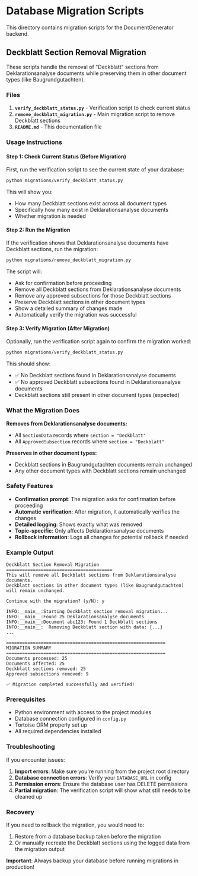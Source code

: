 # Database Migration Scripts

This directory contains migration scripts for the DocumentGenerator backend.

## Deckblatt Section Removal Migration

These scripts handle the removal of "Deckblatt" sections from Deklarationsanalyse documents while preserving them in other document types (like Baugrundgutachten).

### Files

1. **`verify_deckblatt_status.py`** - Verification script to check current status
2. **`remove_deckblatt_migration.py`** - Main migration script to remove Deckblatt sections
3. **`README.md`** - This documentation file

### Usage Instructions

#### Step 1: Check Current Status (Before Migration)

First, run the verification script to see the current state of your database:

```bash
python migrations/verify_deckblatt_status.py
```

This will show you:
- How many Deckblatt sections exist across all document types
- Specifically how many exist in Deklarationsanalyse documents
- Whether migration is needed

#### Step 2: Run the Migration

If the verification shows that Deklarationsanalyse documents have Deckblatt sections, run the migration:

```bash
python migrations/remove_deckblatt_migration.py
```

The script will:
- Ask for confirmation before proceeding
- Remove all Deckblatt sections from Deklarationsanalyse documents
- Remove any approved subsections for those Deckblatt sections
- Preserve Deckblatt sections in other document types
- Show a detailed summary of changes made
- Automatically verify the migration was successful

#### Step 3: Verify Migration (After Migration)

Optionally, run the verification script again to confirm the migration worked:

```bash
python migrations/verify_deckblatt_status.py
```

This should show:
- ✅ No Deckblatt sections found in Deklarationsanalyse documents
- ✅ No approved Deckblatt subsections found in Deklarationsanalyse documents
- Deckblatt sections still present in other document types (expected)

### What the Migration Does

**Removes from Deklarationsanalyse documents:**
- All `SectionData` records where `section = "Deckblatt"`
- All `ApprovedSubsection` records where `section = "Deckblatt"`

**Preserves in other document types:**
- Deckblatt sections in Baugrundgutachten documents remain unchanged
- Any other document types with Deckblatt sections remain unchanged

### Safety Features

- **Confirmation prompt**: The migration asks for confirmation before proceeding
- **Automatic verification**: After migration, it automatically verifies the changes
- **Detailed logging**: Shows exactly what was removed
- **Topic-specific**: Only affects Deklarationsanalyse documents
- **Rollback information**: Logs all changes for potential rollback if needed

### Example Output

```
Deckblatt Section Removal Migration
========================================
This will remove all Deckblatt sections from Deklarationsanalyse documents.
Deckblatt sections in other document types (like Baugrundgutachten) will remain unchanged.

Continue with the migration? (y/N): y

INFO:__main__:Starting Deckblatt section removal migration...
INFO:__main__:Found 25 Deklarationsanalyse documents
INFO:__main__:Document abc123: Found 1 Deckblatt sections
INFO:__main__:  Removing Deckblatt section with data: {...}
...

============================================================
MIGRATION SUMMARY
============================================================
Documents processed: 25
Documents affected: 25
Deckblatt sections removed: 25
Approved subsections removed: 9

✅ Migration completed successfully and verified!
```

### Prerequisites

- Python environment with access to the project modules
- Database connection configured in `config.py`
- Tortoise ORM properly set up
- All required dependencies installed

### Troubleshooting

If you encounter issues:

1. **Import errors**: Make sure you're running from the project root directory
2. **Database connection errors**: Verify your `DATABASE_URL` in config
3. **Permission errors**: Ensure the database user has DELETE permissions
4. **Partial migration**: The verification script will show what still needs to be cleaned up

### Recovery

If you need to rollback the migration, you would need to:
1. Restore from a database backup taken before the migration
2. Or manually recreate the Deckblatt sections using the logged data from the migration output

**Important**: Always backup your database before running migrations in production! 